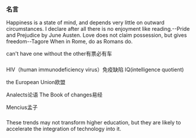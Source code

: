 



### 名言
Happiness is a state of mind, and depends very little on outward circumstances.
I declare after all there is no enjoyment like reading.--Pride and Prejudice by June Austen.
Love does not claim possession, but gives freedom--Tagore
When in Rome, do as Romans do. 



can't have one without the other有票必有车


### 
HIV（human immunodeficiency virus）免疫缺陷
IQ(intelligence quotient)

the European Union欧盟


Analects论语
The Book of changes易经

Mencius孟子



### 
These trends may not transform higher education, but they are likely to accelerate the integration of technology into it.









